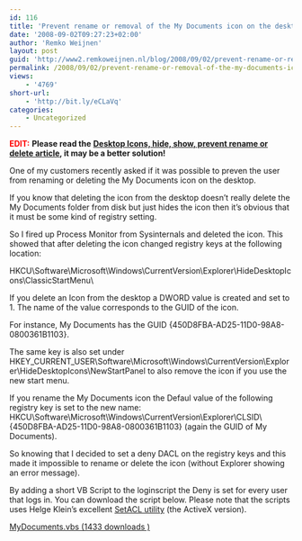 ```yaml
---
id: 116
title: 'Prevent rename or removal of the My Documents icon on the desktop'
date: '2008-09-02T09:27:23+02:00'
author: 'Remko Weijnen'
layout: post
guid: 'http://www2.remkoweijnen.nl/blog/2008/09/02/prevent-rename-or-removal-of-the-my-documents-icon-on-the-desktop/'
permalink: /2008/09/02/prevent-rename-or-removal-of-the-my-documents-icon-on-the-desktop/
views:
    - '4769'
short-url:
    - 'http://bit.ly/eCLaVq'
categories:
    - Uncategorized
---
```


<span style="color: #ff0000;">**EDIT:**</span> **Please read the** [**Desktop Icons, hide, show, prevent rename or delete article**](http://192.168.40.25:8081/2010/12/19/desktop-icons-hide-show-prevent-rename-or-delete/)**, it may be a better solution!**

One of my customers recently asked if it was possible to preven the user from renaming or deleting the My Documents icon on the desktop.

If you know that deleting the icon from the desktop doesn’t really delete the My Documents folder from disk but just hides the icon then it’s obvious that it must be some kind of registry setting.

So I fired up Process Monitor from Sysinternals and deleted the icon. This showed that after deleting the icon changed registry keys at the following location:

HKCU\\Software\\Microsoft\\Windows\\CurrentVersion\\Explorer\\HideDesktopIcons\\ClassicStartMenu\\

If you delete an Icon from the desktop a DWORD value is created and set to 1. The name of the value corresponds to the GUID of the icon.

For instance, My Documents has the GUID {450D8FBA-AD25-11D0-98A8-0800361B1103}.

The same key is also set under HKEY\_CURRENT\_USER\\Software\\Microsoft\\Windows\\CurrentVersion\\Explorer\\HideDesktopIcons\\NewStartPanel to also remove the icon if you use the new start menu.

If you rename the My Documents icon the Defaul value of the following registry key is set to the new name: HKCU\\Software\\Microsoft\\Windows\\CurrentVersion\\Explorer\\CLSID\\{450D8FBA-AD25-11D0-98A8-0800361B1103} (again the GUID of My Documents).

So knowing that I decided to set a deny DACL on the registry keys and this made it impossible to rename or delete the icon (without Explorer showing an error message).

By adding a short VB Script to the loginscript the Deny is set for every user that logs in. You can download the script below. Please note that the scripts uses Helge Klein’s excellent [SetACL utility](http://setacl.sourceforge.net/) (the ActiveX version).

[ MyDocuments.vbs (1433 downloads ) ](http://192.168.40.25:8081/download/mydocuments-vbs/?tmstv=1726048918 "Version 1.0")